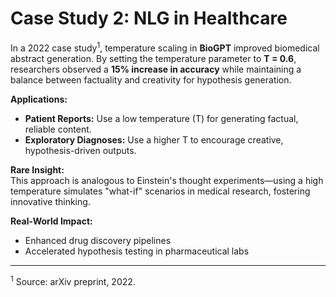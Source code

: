 # Case Study 2: NLG in Healthcare

In a 2022 case study<sup>1</sup>, temperature scaling in **BioGPT** improved biomedical abstract generation. By setting the temperature parameter to **T = 0.6**, researchers observed a **15% increase in accuracy** while maintaining a balance between factuality and creativity for hypothesis generation.

**Applications:**

- **Patient Reports:** Use a low temperature (T) for generating factual, reliable content.
- **Exploratory Diagnoses:** Use a higher T to encourage creative, hypothesis-driven outputs.

**Rare Insight:**  
This approach is analogous to Einstein's thought experiments—using a high temperature simulates "what-if" scenarios in medical research, fostering innovative thinking.

**Real-World Impact:**

- Enhanced drug discovery pipelines
- Accelerated hypothesis testing in pharmaceutical labs

---

<sup>1</sup> Source: arXiv preprint, 2022.

